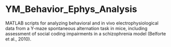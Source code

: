 # YM_Behavior_Ephys_Analysis
MATLAB scripts for analyzing behavioral and in vivo electrophysiological data from a Y-maze spontaneous alternation task in mice, including assessment of social coding impairments in a schizophrenia model (Belforte et al., 2010).
